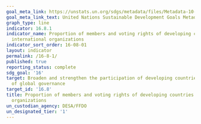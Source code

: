 ```yaml
---
goal_meta_link: https://unstats.un.org/sdgs/metadata/files/Metadata-10-06-01.pdf
goal_meta_link_text: United Nations Sustainable Development Goals Metadata (pdf 1361kB)
graph_type: line
indicator: 16.8.1
indicator_name: Proportion of members and voting rights of developing countries in
  international organizations
indicator_sort_order: 16-08-01
layout: indicator
permalink: /16-8-1/
published: true
reporting_status: complete
sdg_goal: '16'
target: Broaden and strengthen the participation of developing countries in the institutions
  of global governance
target_id: '16.8'
title: Proportion of members and voting rights of developing countries in international
  organizations
un_custodian_agency: DESA/FFDO
un_designated_tier: '1'
---
```

